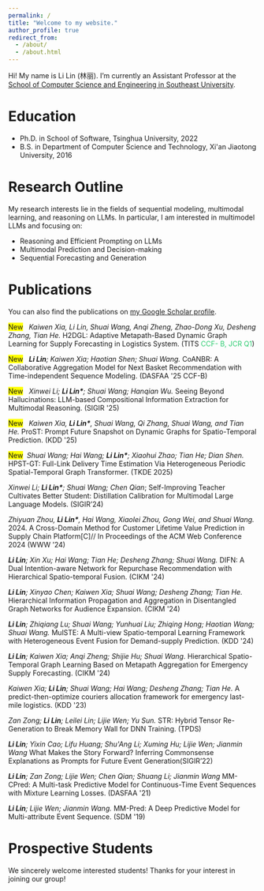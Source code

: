 ```yaml
---
permalink: /
title: "Welcome to my website."
author_profile: true
redirect_from: 
  - /about/
  - /about.html
---
```


Hi! My name is Li Lin (林丽). I’m currently an Assistant Professor at the [School of Computer Science and Engineering in Southeast University](https://cse.seu.edu.cn/).


Education
======
* Ph.D. in School of Software, Tsinghua University, 2022
* B.S. in Department of Computer Science and Technology, Xi'an Jiaotong University, 2016


Research Outline
======
My research interests lie in the fields of sequential modeling, multimodal learning, and reasoning on LLMs.
In particular, I am interested in multimodel LLMs and focusing on:
* Reasoning and Efficient Prompting on LLMs
* Multimodal Prediction and Decision-making
* Sequential Forecasting and Generation

Publications
======
You can also find the publications on <a href="{{site.author.googlescholar}}">my Google Scholar profile</a>.

<span style="background-color: yellow;">New</span> &nbsp; _Kaiwen Xia, Li Lin, Shuai Wang, Anqi Zheng, Zhao-Dong Xu, Desheng Zhang, Tian He._ H2DGL: Adaptive Metapath-Based Dynamic Graph Learning for Supply Forecasting in Logistics System. (TITS <span style="color: #2ecc71">CCF-
B, JCR Q1</span>)

<span style="background-color: yellow;">New</span> &nbsp; _**Li Lin**; Kaiwen Xia; Haotian Shen; Shuai Wang._ CoANBR: A Collaborative Aggregation Model for Next Basket Recommendation with Time-independent Sequence Modeling. (DASFAA '25 CCF-B)

<span style="background-color: yellow;">New</span> &nbsp; _Xinwei Li; **Li Lin\***; Shuai Wang; Hanqian Wu._ Seeing Beyond Hallucinations: LLM-based Compositional Information Extraction for Multimodal Reasoning. (SIGIR '25)

<span style="background-color: yellow;">New</span> &nbsp;  _Kaiwen Xia, **Li Lin\***, Shuai Wang, Qi Zhang, Shuai Wang, and Tian He._ ProST: Prompt Future Snapshot on Dynamic Graphs for Spatio-Temporal Prediction. (KDD '25)

<span style="background-color: yellow;">New</span> &nbsp;_Shuai Wang; Hai Wang; **Li Lin\***; Xiaohui Zhao; Tian He; Dian Shen._ HPST-GT: Full-Link Delivery Time Estimation Via Heterogeneous Periodic Spatial-Temporal Graph Transformer. (TKDE 2025)

_Xinwei Li; **Li Lin\***; Shuai Wang; Chen Qian_; Self-Improving Teacher Cultivates Better Student: Distillation Calibration for Multimodal Large Language Models. (SIGIR’24)

_Zhiyuan Zhou, **Li Lin\***, Hai Wang, Xiaolei Zhou, Gong Wei, and Shuai Wang._ 2024. A Cross-Domain Method for Customer Lifetime Value Prediction in Supply Chain Platform[C]// In Proceedings of the ACM Web Conference 2024 (WWW ’24)

_**Li Lin**; Xin Xu; Hai Wang; Tian He; Desheng Zhang; Shuai Wang._ DIFN: A Dual Intention-aware Network for Repurchase Recommendation with Hierarchical Spatio-temporal Fusion. (CIKM '24)

_**Li Lin**; Xinyao Chen; Kaiwen Xia; Shuai Wang; Desheng Zhang; Tian He._ Hierarchical Information Propagation and Aggregation in Disentangled Graph Networks for Audience Expansion. (CIKM '24)

_**Li Lin**; Zhiqiang Lu; Shuai Wang; Yunhuai Liu; Zhiqing Hong; Haotian Wang; Shuai Wang._ MulSTE: A Multi-view Spatio-temporal Learning Framework with Heterogeneous Event Fusion for Demand-supply Prediction. (KDD '24)

_**Li Lin**; Kaiwen Xia; Anqi Zheng; Shijie Hu; Shuai Wang._ Hierarchical Spatio-Temporal Graph Learning Based on Metapath Aggregation for Emergency Supply Forecasting. (CIKM '24)

_Kaiwen Xia; **Li Lin**; Shuai Wang; Hai Wang; Desheng Zhang; Tian He._ A predict-then-optimize couriers allocation framework for emergency last-mile logistics. (KDD '23)

_Zan Zong; **Li Lin**; Leilei Lin; Lijie Wen; Yu Sun._ STR: Hybrid Tensor Re-Generation to Break Memory Wall for DNN Training. (TPDS)

_**Li Lin**; Yixin Cao; Lifu Huang; Shu'Ang Li; Xuming Hu; Lijie Wen; Jianmin Wang_ What Makes the Story Forward? Inferring Commonsense Explanations as Prompts for Future Event Generation(SIGIR’22)

_**Li Lin**; Zan Zong; Lijie Wen; Chen Qian; Shuang Li; Jianmin Wang_ MM-CPred: A Multi-task Predictive Model for Continuous-Time Event Sequences with Mixture Learning Losses. (DASFAA '21) 

_**Li Lin**; Lijie Wen; Jianmin Wang._ MM-Pred: A Deep Predictive Model for Multi-attribute Event Sequence. (SDM '19)

Prospective Students
======
We sincerely welcome interested students!
Thanks for your interest in joining our group!
